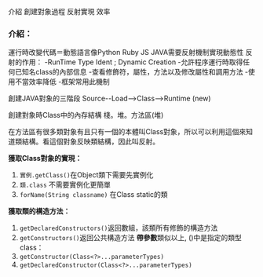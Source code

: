 介紹
創建對象過程
反射實現
效率

### 介紹：
運行時改變代碼＝動態語言像Python Ruby JS
JAVA需要反射機制實現動態性
反射的作用：
-RunTime Type Ident ; Dynamic Creation
-允許程序運行時取得任何已知名class的內部信息
-查看修飾符，屬性，方法以及修改屬性和調用方法
-使用不當效率降低
-框架常用此機制

創建JAVA對象的三階段
Source--Load-->Class-->Runtime (new)

創建對象時Class中的內存結構
棧。堆。方法區(堆)

在方法區有很多類對象有且只有一個的本體叫Class對象，所以可以利用這個來知道類結構。看這個對象反映類結構，因此叫反射。

**獲取Class對象的實現：**
1. `實例.getClass()`在Object類下需要先實例化
2. `類.class` 不需要實例化更簡單
3. `forName(String classname)` 在Class static的類

**獲取類的構造方法：**
1. `getDeclaredConstructors()`返回數組，該類所有修飾的構造方法
2. `getConstructors()`返回公共構造方法
**帶參數**類似以上, ()中是指定的類型class：
4. `getConstructor(Class<?>...parameterTypes)`
5. `getDeclaredConstructor(Class<?>...parameterTypes)`
